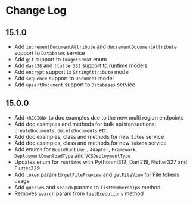 # Change Log

## 15.1.0

* Add `incrementDocumentAttribute` and `decrementDocumentAttribute` support to `Databases` service
* Add `gif` support to `ImageFormat` enum
* Add `dart38` and `flutter332` support to runtime models
* Add `encrypt` support to `StringAttribute` model
* Add `sequence` support to `Document` model
* Add `upsertDocument` support to `Databases` service

## 15.0.0

* Add `<REGION>` to doc examples due to the new multi region endpoints
* Add doc examples and methods for bulk api transactions: `createDocuments`, `deleteDocuments` etc.
* Add doc examples, class and methods for new `Sites` service
* Add doc examples, class and methods for new `Tokens` service
* Add enums for `BuildRuntime `, `Adapter`, `Framework`, `DeploymentDownloadType` and `VCSDeploymentType`
* Updates enum for `runtimes` with Pythonml312, Dart219, Flutter327 and Flutter329
* Add `token` param to `getFilePreview` and `getFileView` for File tokens usage
* Add `queries` and `search` params to `listMemberships` method
* Removes `search` param from `listExecutions` method
